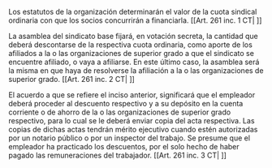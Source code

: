 Los estatutos de la organización determinarán el valor de la cuota sindical ordinaria con que los socios concurrirán a financiarla. [[Art. 261 inc. 1 CT| ]]

La asamblea del sindicato base fijará, en votación secreta, la cantidad que deberá descontarse de la respectiva cuota ordinaria, como aporte de los afiliados a la o las organizaciones de superior grado a que el sindicato se encuentre afiliado, o vaya a afiliarse. En este último caso, la asamblea será la misma en que haya de resolverse la afiliación a la o las organizaciones de superior grado. [[Art. 261 inc. 2 CT| ]]

El acuerdo a que se refiere el inciso anterior, significará que el empleador deberá proceder al descuento respectivo y a su depósito en la cuenta corriente o de ahorro de la o las organizaciones de superior grado respectivo, para lo cual se le deberá enviar copia del acta respectiva. Las copias de dichas actas tendrán mérito ejecutivo cuando estén autorizadas por un notario público o por un inspector del trabajo. Se presume que el empleador ha practicado los descuentos, por el solo hecho de haber pagado las remuneraciones del trabajador. [[Art. 261 inc. 3 CT| ]]